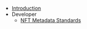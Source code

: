 - [Introduction](/en-us/introduction.md)
- Developer
    - [NFT Metadata Standards](/en-us/nft_metadata.md)
